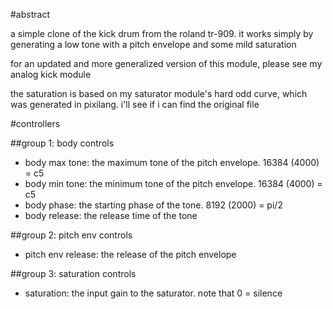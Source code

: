 #abstract

a simple clone of the kick drum from the roland tr-909. it works simply by generating a low tone with a pitch envelope and some mild saturation

for an updated and more generalized version of this module, please see my analog kick module

the saturation is based on my saturator module's hard odd curve, which was generated in pixilang. i'll see if i can find the original file

#controllers

##group 1: body controls

- body max tone: the maximum tone of the pitch envelope. 16384 (4000) = c5
- body min tone: the minimum tone of the pitch envelope. 16384 (4000) = c5
- body phase: the starting phase of the tone. 8192 (2000) = pi/2
- body release: the release time of the tone

##group 2: pitch env controls

- pitch env release: the release of the pitch envelope

##group 3: saturation controls

- saturation: the input gain to the saturator. note that 0 = silence
